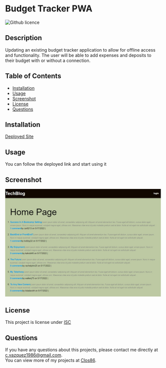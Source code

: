 # Budget Tracker PWA
  ![Github licence](http://img.shields.io/badge/license-ISC-blue.svg)  
  ## Description 
  Updating an existing budget tracker application to allow for offline access and functionality. The user will be able to add expenses and deposits to their budget with or without a connection.
  ## Table of Contents
  * [Installation](#installation)
  * [Usage](#usage)
  * [Screenshot](#screenshot)
  * [License](#license)  
  * [Questions](#questions)
  
  ## Installation 
  [Deployed Site](https://shielded-coast-79603.herokuapp.com/)
  ## Usage 
  You can follow the deployed link and start using it

  ## Screenshot 
  ![ScreenShot](screenshot.jpg)
  
  ## License 
  This project is license under [ISC](https://choosealicense.com/licenses/ISC/)

  ## Questions
  If you have any questions about this projects, please contact me directly at [c.vazquez1986@gmail.com](mailto:c.vazquez1986@gmail.com).  
  You can view more of my projects at [Clos86](https://github.com/Clos86).
